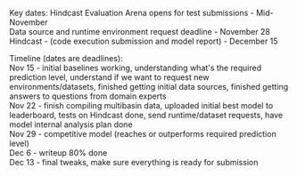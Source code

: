 Key dates:
Hindcast Evaluation Arena opens for test submissions -	Mid-November  
Data source and runtime environment request deadline -	November 28  
Hindcast - (code execution submission and model report) - December 15  

Timeline (dates are deadlines):  
Nov 15 - initial baselines working, understanding what's the required prediction level, understand if we want to request new environments/datasets, finished getting initial data sources, finished getting answers to questions from domain experts  
Nov 22 - finish compiling multibasin data, uploaded initial best model to leaderboard, tests on Hindcast done, send runtime/dataset requests, have model internal analysis plan done  
Nov 29 - competitive model (reaches or outperforms required prediction level)  
Dec 6 - writeup 80% done  
Dec 13 - final tweaks, make sure everything is ready for submission  
